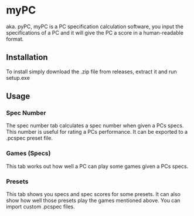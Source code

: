 # myPC
aka. pyPC, myPC is a PC specification calculation software, you input the specifications of a PC and it will give the PC a score in a human-readable format.

## Installation
To install simply download the .zip file from releases, extract it and run setup.exe

## Usage
### Spec Number
The spec number tab calculates a spec number when given a PCs specs. This number is useful for rating a PCs performance. It can be exported to a .pcspec preset file.

### Games (Specs)
This tab works out how well a PC can play some games given a PCs specs.

### Presets
This tab shows you specs and spec scores for some presets. It can also show how well those presets play the games mentioned above. You can import custom .pcspec files.
